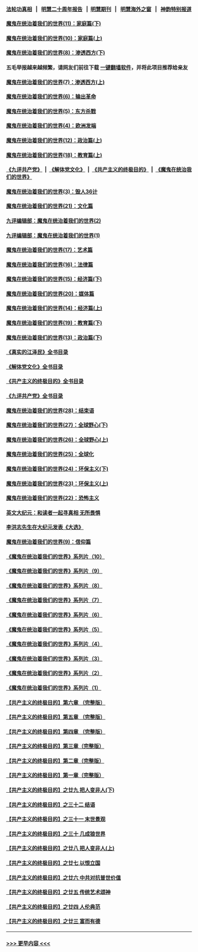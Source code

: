 #### [法轮功真相](https://github.com/gfw-breaker/truth/blob/master/README.md?t=0) &nbsp;&nbsp;|&nbsp;&nbsp; [明慧二十周年报告](https://github.com/gfw-breaker/mh-reports/blob/master/README.md?t=0) &nbsp;&nbsp;|&nbsp;&nbsp;[明慧期刊](https://github.com/gfw-breaker/mh-qikan) &nbsp;&nbsp;|&nbsp;&nbsp; [明慧海外之窗](https://github.com/gfw-breaker/mh-news/blob/master/README.md?t=0) &nbsp;&nbsp;|&nbsp;&nbsp; [神韵特别报道](https://github.com/gfw-breaker/mh-news/blob/master/shenyun.md?t=0)
#### [魔鬼在统治着我们的世界(11)：家庭篇(下)](../pages/nsc422/n10440961.md?t=12170050) 
#### [魔鬼在统治着我们的世界(10)：家庭篇(上)](../pages/nsc422/n10435448.md?t=12170050) 
#### [魔鬼在统治着我们的世界(8)：渗透西方(下)](../pages/nsc422/n10429603.md?t=12170050) 
#### 五毛举报越来越频繁，请网友们前往下载 [一键翻墙软件](https://github.com/gfw-breaker/ssr-accounts)，并将此项目推荐给亲友
#### [魔鬼在统治着我们的世界(7)：渗透西方(上)](../pages/nsc422/n10426013.md?t=12170050) 
#### [魔鬼在统治着我们的世界(6)：输出革命](../pages/nsc422/n10421536.md?t=12170050) 
#### [魔鬼在统治着我们的世界(5)：东方杀戮](../pages/nsc422/n10417707.md?t=12170050) 
#### [魔鬼在统治着我们的世界(4)：欧洲发端](../pages/nsc422/n10414890.md?t=12170050) 
#### [魔鬼在统治着我们的世界(12)：政治篇(上)](../pages/nsc422/n10444576.md?t=12170050) 
#### [魔鬼在统治着我们的世界(18)：教育篇(上)](../pages/nsc422/n10526970.md?t=12170050) 
#### [《九评共产党》](https://github.com/begood0513/9ping.md/blob/master/README.md) &nbsp;|&nbsp; [《解体党文化》](../../../../jtdwh.md/blob/master/README.md)  &nbsp;|&nbsp; [《共产主义的终极目的》](../../../../gczydzjmd.md/blob/master/README.md) &nbsp;|&nbsp; [《魔鬼在统治我们的世界》](../../../../mgztzwmdsj.md/blob/master/README.md) 
#### [魔鬼在统治着我们的世界(3)：毁人36计](../pages/nsc422/n10411583.md?t=12170050) 
#### [魔鬼在统治着我们的世界(21)：文化篇](../pages/nsc422/n10597706.md?t=12170050) 
#### [九评编辑部：魔鬼在统治着我们的世界(2)](../pages/nsc422/n10410036.md?t=12170050) 
#### [九评编辑部：魔鬼在统治着我们的世界(1)](../pages/nsc422/n10406825.md?t=12170050) 
#### [魔鬼在统治着我们的世界(17)：艺术篇](../pages/nsc422/n10499093.md?t=12170050) 
#### [魔鬼在统治着我们的世界(16)：法律篇](../pages/nsc422/n10485969.md?t=12170050) 
#### [魔鬼在统治着我们的世界(15)：经济篇(下)](../pages/nsc422/n10469975.md?t=12170050) 
#### [魔鬼在统治着我们的世界(20)：媒体篇](../pages/nsc422/n10586579.md?t=12170050) 
#### [魔鬼在统治着我们的世界(14)：经济篇(上)](../pages/nsc422/n10457370.md?t=12170050) 
#### [魔鬼在统治着我们的世界(19)：教育篇(下)](../pages/nsc422/n10564808.md?t=12170050) 
#### [魔鬼在统治着我们的世界(13)：政治篇(下)](../pages/nsc422/n10448270.md?t=12170050) 
#### [《真实的江泽民》全书目录](../pages/nsc422/n13721399.md?t=12170050) 
#### [《解体党文化》全书目录](../pages/nsc422/n13721157.md?t=12170050) 
#### [《共产主义的终极目的》全书目录](../pages/nsc422/n13721048.md?t=12170050) 
#### [《九评共产党》全书目录](../pages/nsc422/n13708085.md?t=12170050) 
#### [魔鬼在统治着我们的世界(28)：结束语](../pages/nsc422/n10936246.md?t=12170050) 
#### [魔鬼在统治着我们的世界(27)：全球野心(下)](../pages/nsc422/n10928319.md?t=12170050) 
#### [魔鬼在统治着我们的世界(26)：全球野心(上)](../pages/nsc422/n10900318.md?t=12170050) 
#### [魔鬼在统治着我们的世界(25)：全球化](../pages/nsc422/n10788205.md?t=12170050) 
#### [魔鬼在统治着我们的世界(24)：环保主义(下)](../pages/nsc422/n10695307.md?t=12170050) 
#### [魔鬼在统治着我们的世界(23)：环保主义(上)](../pages/nsc422/n10688613.md?t=12170050) 
#### [魔鬼在统治着我们的世界(22)：恐怖主义](../pages/nsc422/n10614727.md?t=12170050) 
#### [英文大纪元：和读者一起寻真相 无所畏惧](../pages/nsc422/n12542027.md?t=12170050) 
#### [李洪志先生在大纪元发表《大选》](../pages/nsc422/n12534746.md?t=12170050) 
#### [魔鬼在统治着我们的世界(9)：信仰篇](../pages/nsc422/n10432159.md?t=12170050) 
#### [《魔鬼在统治着我们的世界》系列片（10）](../pages/nsc422/n12292670.md?t=12170050) 
#### [《魔鬼在统治着我们的世界》系列片（9）](../pages/nsc422/n12290859.md?t=12170050) 
#### [《魔鬼在统治着我们的世界》系列片（8）](../pages/nsc422/n12287445.md?t=12170050) 
#### [《魔鬼在统治着我们的世界》系列片（7）](../pages/nsc422/n12283425.md?t=12170050) 
#### [《魔鬼在统治着我们的世界》系列片（6）](../pages/nsc422/n12282314.md?t=12170050) 
#### [《魔鬼在统治着我们的世界》系列片（5）](../pages/nsc422/n12281419.md?t=12170050) 
#### [《魔鬼在统治着我们的世界》系列片（4）](../pages/nsc422/n12274024.md?t=12170050) 
#### [《魔鬼在统治着我们的世界》系列片（3）](../pages/nsc422/n12271322.md?t=12170050) 
#### [《魔鬼在统治着我们的世界》系列片（2）](../pages/nsc422/n12269049.md?t=12170050) 
#### [《魔鬼在统治着我们的世界》系列片（1）](../pages/nsc422/n12267575.md?t=12170050) 
#### [【共产主义的终极目的】第六章 （完整版）](../pages/nsc422/n11428913.md?t=12170050) 
#### [【共产主义的终极目的】第五章 （完整版）](../pages/nsc422/n11428912.md?t=12170050) 
#### [【共产主义的终极目的】第四章 （完整版）](../pages/nsc422/n11428907.md?t=12170050) 
#### [【共产主义的终极目的】第三章（完整版）](../pages/nsc422/n11428848.md?t=12170050) 
#### [【共产主义的终极目的】第二章（完整版）](../pages/nsc422/n11428831.md?t=12170050) 
#### [【共产主义的终极目的】第一章（完整版）](../pages/nsc422/n11417651.md?t=12170050) 
#### [【共产主义的终极目的】之廿九 把人变非人(下)](../pages/nsc422/n11344140.md?t=12170050) 
#### [【共产主义的终极目的】之三十二 结语](../pages/nsc422/n11360535.md?t=12170050) 
#### [【共产主义的终极目的】之三十一 末世景观](../pages/nsc422/n11351129.md?t=12170050) 
#### [【共产主义的终极目的】之三十 几成狼世界](../pages/nsc422/n11348280.md?t=12170050) 
#### [【共产主义的终极目的】之廿八 把人变非人(上)](../pages/nsc422/n11340492.md?t=12170050) 
#### [【共产主义的终极目的】之廿七 以恨立国](../pages/nsc422/n11336944.md?t=12170050) 
#### [【共产主义的终极目的】之廿六 中共对抗普世价值](../pages/nsc422/n11324785.md?t=12170050) 
#### [【共产主义的终极目的】之廿五 传统艺术颂神](../pages/nsc422/n11296396.md?t=12170050) 
#### [【共产主义的终极目的】之廿四 人伦典范](../pages/nsc422/n11296397.md?t=12170050) 
#### [【共产主义的终极目的】之廿三 富而有德](../pages/nsc422/n11283598.md?t=12170050) 

----
#### [ >>> 更早内容 <<< ](../indexes/nsc422-earlier.md)
